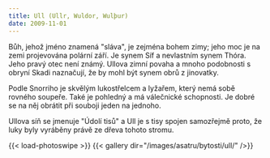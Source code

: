 ```yaml
---
title: Ull (Ullr, Wuldor, Wulþur)
date: 2009-11-01
---
```


Bůh, jehož jméno znamená "sláva", je zejména bohem zimy; jeho moc je na zemi projevována polární září. Je synem Síf a nevlastním synem Thóra. Jeho pravý otec není známý. Ullova zimní povaha a mnoho podobnosti s obryní Skadi naznačují, že by mohl být synem obrů z jinovatky.

Podle Snorriho je skvělým lukostřelcem a lyžařem, který nemá sobě rovného soupeře. Také je pohledný a má válečnické schopnosti. Je dobré se na něj obrátit při souboji jeden na jednoho.

Ullova síň se jmenuje "Údolí tisů" a Ull je s tisy spojen samozřejmě proto, že luky byly vyráběny právě ze dřeva tohoto stromu.

{{< load-photoswipe >}}
{{< gallery dir="/images/asatru/bytosti/ull/" />}}
